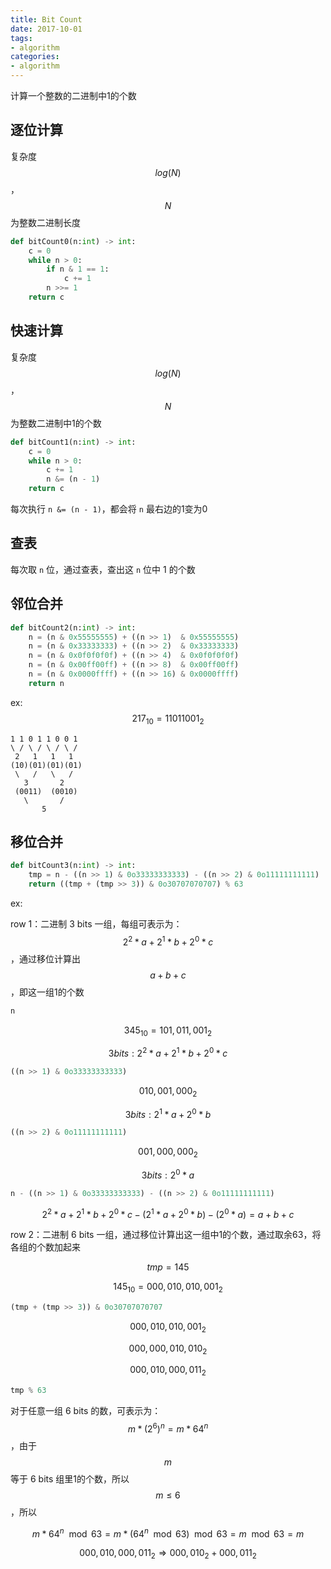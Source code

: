 ```yaml
---
title: Bit Count
date: 2017-10-01
tags:
- algorithm
categories:
- algorithm
---
```


计算一个整数的二进制中1的个数

<!-- more -->

## 逐位计算

复杂度 $$ log(N) $$，$$N$$ 为整数二进制长度

``` python
def bitCount0(n:int) -> int:
    c = 0
    while n > 0:
        if n & 1 == 1:
            c += 1
        n >>= 1
    return c
```

## 快速计算

复杂度 $$ log(N) $$，$$N$$ 为整数二进制中1的个数

``` python
def bitCount1(n:int) -> int:
    c = 0
    while n > 0:
        c += 1
        n &= (n - 1)
    return c
```

每次执行 `n &= (n - 1)`，都会将 `n` 最右边的1变为0

## 查表

每次取 `n` 位，通过查表，查出这 `n` 位中 1 的个数

## 邻位合并

``` python
def bitCount2(n:int) -> int:
    n = (n & 0x55555555) + ((n >> 1)  & 0x55555555)
    n = (n & 0x33333333) + ((n >> 2)  & 0x33333333)
    n = (n & 0x0f0f0f0f) + ((n >> 4)  & 0x0f0f0f0f)
    n = (n & 0x00ff00ff) + ((n >> 8)  & 0x00ff00ff)
    n = (n & 0x0000ffff) + ((n >> 16) & 0x0000ffff)
    return n
```

ex: $$ 217_{10} = 11011001_2 $$
```
1 1 0 1 1 0 0 1
\ / \ / \ / \ /
 2   1   1   1
(10)(01)(01)(01)
 \   /   \   /
   3       2
 (0011)  (0010)
   \       /
       5
```

## 移位合并

``` python
def bitCount3(n:int) -> int:
    tmp = n - ((n >> 1) & 0o33333333333) - ((n >> 2) & 0o11111111111)
    return ((tmp + (tmp >> 3)) & 0o30707070707) % 63
```

ex:

row 1：二进制 3 bits 一组，每组可表示为：$$ 2^2*a+2^1*b+2^0*c $$，通过移位计算出 $$ a+b+c $$，即这一组1的个数

```python
n
```

$$ 345_{10} = 101,011,001_2 $$

$$ 3 bits: 2^2*a+2^1*b+2^0*c $$

```python
((n >> 1) & 0o33333333333)
```

$$ 010,001,000_2 $$

$$ 3 bits: 2^1*a+2^0*b $$

```python
((n >> 2) & 0o11111111111)
```

$$ 001,000,000_2 $$

$$ 3 bits: 2^0*a $$

```python
n - ((n >> 1) & 0o33333333333) - ((n >> 2) & 0o11111111111)
```

$$ 2^2*a+2^1*b+2^0*c - (2^1*a+2^0*b) - (2^0*a) = a + b + c $$

row 2：二进制 6 bits 一组，通过移位计算出这一组中1的个数，通过取余63，将各组的个数加起来

$$ tmp = 145 $$

$$ 145_{10} = 000,010,010,001_2 $$

```python
(tmp + (tmp >> 3)) & 0o30707070707
```

$$ 000,010,010,001_2 $$

$$ 000,000,010,010_2 $$

$$ 000,010,000,011_2 $$

```python
tmp % 63
```

对于任意一组 6 bits 的数，可表示为：$$ m * (2^6)^n = m * 64^n $$，由于 $$m$$ 等于 6 bits 组里1的个数，所以 $$ m \le 6 $$，所以

$$ m * 64^n \mod 63 = m * (64^n \mod 63) \mod 63 = m \mod 63 = m $$

$$ 000,010,000,011_2 \Rightarrow 000,010_2 + 000,011_2 $$
